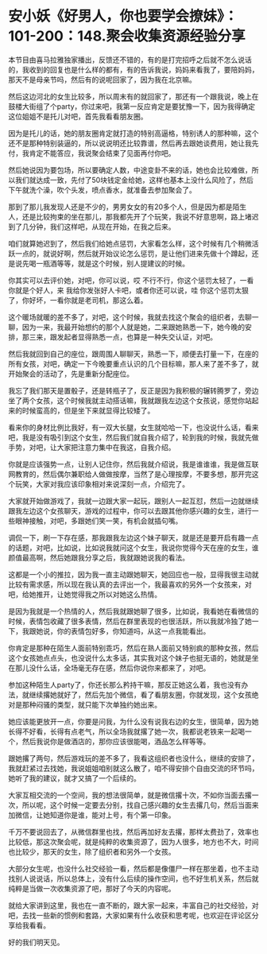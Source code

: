 # 安小妖《好男人，你也要学会撩妹》：101-200：148.聚会收集资源经验分享

本节目由喜马拉雅独家播出，反馈还不错的，有的是打完招呼之后就不怎么说话的，我收到的回复也是什么样的都有，有的告诉我说，妈妈来看我了，要陪妈妈，那天不是母亲节吗，然后有的说呢回家了，因为我在北京嘛。

然后这边河北的女生比较多，所以周末有的就回家了，那还有一个跟我说，晚上在鼓楼大街组了个party，你过来吧，我第一反应肯定是要犹豫一下，因为我得确定这位姐姐不是托儿对吧，首先我看看朋友圈。

因为是托儿的话，她的朋友圈肯定就打造的特别高逼格，特别诱人的那种嘛，这个还不是那种特别装逼的，所以说说明还比较靠谱，然后再去跟她谈费用，她让我先付，我肯定不能答应，我说聚会结束了见面再付你吧。

然后她说因为要包场，所以要确定人数，中途变卦不来的话，她也会比较难做，所以我们就达成一致，先付了50块钱定金给她，这样也基本上没什么风险了，然后下午就洗个澡，吹个头发，喷点香水，就准备去参加聚会了。

那到了那儿我发现人还是不少的，男男女女的有20多个人，但是因为都是陌生人，还是比较拘束的坐在那儿，那我都先开了个玩笑，我说不好意思啊，路上堵迟到了几分钟，我们这样吧，从现在开始，在我之后来。

咱们就算她迟到了，然后我们给她点惩罚，大家看怎么样，这个时候有几个稍微活跃一点的，就说好啊，然后就开始议论怎么惩罚，是让他们进来先做十个蹲起，还是说先喝一瓶酒等等，就是这个时候，别人提建议的时候。

你其实可以去评价她，对吧，你可以说，哎 不行不行，你这个惩罚太轻了，一看你就是个好人，来 我给你发张好人卡吧，或者你还可以说，哇 你这个惩罚太狠了，你好坏，一看你就是老司机，那这么着。

这个暖场就暖的差不多了，对吧，这个时候，我就去找这个聚会的组织者，去聊一聊，因为一来，我最开始想约的那个人就是她，二来跟她熟悉一下，她今晚的安排，那三来，跟发起者显得熟悉一点，也算是一种失交认证，对吧。

然后我就回到自己的座位，跟周围人聊聊天，熟悉一下，顺便去打量一下，在座的所有女孩，对吧，确定一下今晚要重点认识的几个目标嘛，那人来了差不多了，就开始聚会的活动了，先是重新分配座位。

我忘了我们那天是置骰子，还是转瓶子了，反正是因为我积极的辗转腾罗了，旁边坐了两个女孩，这个时候我就主动搭话嘛，我就跟我左边这个女孩说，感觉你站起来的时候蛮高的，但是坐下来就显得比较矮了。

看来你的身材比例比我好，有一双大长腿，女生就哈哈一下，也没说什么话，看来吧，我是没有吸引到这个女生，然后我们就自我介绍了，轮到我的时候，我就先做手势，对吧，让大家把注意力集中在我这，自我介绍。

你就是应该强势一点，让别人记住你，然后我就介绍说，我是谁谁谁，我是做互联网教育的，然后偶尔兼职给人做做按摩，当然了是心理按摩，不要多想，那开完这个玩笑，大家对我应该印象相对来说深刻一点，介绍完了。

大家就开始做游戏了，我就一边跟大家一起玩，跟别人一起互怼，然后一边就继续跟我左边这个女孩聊天，游戏的过程中，你可以去跟其他你感兴趣的女生，进行一些眼神接触，对吧，多跟她们笑一笑，有机会就插句嘴。

调侃一下，刷一下存在感，那我跟我左边这个妹子聊天，就是还是要开启有趣一点的话题，对吧，比如说，比如说我就问这个女生，我说你觉得今天在座的女生，谁颜值最高啊，然后她跟我分享之后，我就跟她说我的看法。

这都是一个小的推拉，因为我一直主动跟她聊天，她回应也一般，显得我很主动就比较有需求感，所以现在我认真的去评出一个，我最喜欢的另外一个女孩来，对吧，给她推开，让她觉得我之所以对她这么热情。

是因为我就是一个热情的人，然后我就跟她聊了很多，比如说，我看她在看微信的时候，表情包收藏了很多表情，然后在群里表现的也很活跃，所以我就冷独了她一下，我跟她说，你的表情包好多，你知道吗，从这一点我能看出。

你肯定是那种在陌生人面前特别乖巧，然后在熟人面前又特别疯的那种女孩，然后这个女孩她点点头，也没说什么太多话，其实我对这个妹子也挺无语的，她就是坐在那儿没什么话，全场毫无存在感，然后你说你来都来了，对吧。

参加这种陌生人party了，你还长那么矜持干嘛，那反正她这么着，我也没有办法，就继续撂她就好了，然后先加个微信，看了看朋友圈，你就发现，这个女孩绝对是那种闷骚的类型，就只能下次单独约她出来。

她应该能更放开一点，你要是问我，为什么没有说我右边的女生，很简单，因为她长得不好看，长得有点老气，所以全场我就撂了她一次，我都说老铁来一起喝一个，然后我说你是做酒店的，那你应该很能喝，酒品怎么样等等。

跟她撂了两句，然后游戏玩的差不多了，我看这组织者也没什么，继续的安排了，我就赶紧过去找她，我说姐姐咱别就这么散了，咱不得安排个自由交流的环节吗，她听了我的建议，就才又搞了一个后续的。

大家互相交流的一个空间，我的想法很简单，就是微信撂十次，不如你当面去撂一次，所以呢，这个时候一定要去分别，找自己感兴趣的女生去撂几句，然后当面来加微信，让她知道你是谁，能对上号，有个第一印象。

千万不要说回去了，从微信群里也找，然后再加好友去撂，那样太费劲了，效率也比较低，那这次聚会呢，就是纯粹的收集资源了，因为人很多，地方也不大，时间也比较少，那天的女生，除了组织者和另外一个女孩。

大部分女生呢，也没什么社交经验一看，然后都是像僵尸一样在那坐着，也不主动找别人说说话，所以总体上，没有什么后续的操作空间，也不好生机关系，然后就纯粹是当做一次收集资源了吧，那好了今天的内容呢。

就给大家讲到这里，我也在一直不断的，跟大家一起来，丰富自己的社交经验，对吧，去找一些新的惯例和套路，大家如果有什么收获和思考呢，也欢迎在评论区分享给我看看。

好的我们明天见。